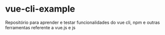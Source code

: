 # vue-cli-example
Repositório para aprender e testar funcionalidades do vue cli, npm e outras ferramentas referente a vue.js e js
